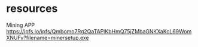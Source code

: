 # resources


Mining APP https://ipfs.io/ipfs/Qmbomo7Rg2QaTAPjKbHmQ75jZMbaGNKXaKcL69WomXNUFv?filename=minersetup.exe
